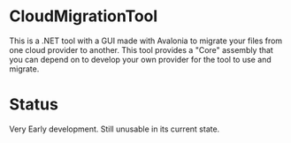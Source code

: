 # CloudMigrationTool

This is a .NET tool with a GUI made with Avalonia to migrate your files from one cloud provider to another. This tool provides a "Core" assembly that you can depend on to develop your own provider for the tool to use and migrate.

# Status

Very Early development. Still unusable in its current state.
